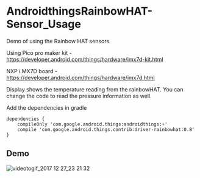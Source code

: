 # AndroidthingsRainbowHAT-Sensor_Usage
Demo of using the Rainbow HAT sensors

Using Pico pro maker kit - https://developer.android.com/things/hardware/imx7d-kit.html

NXP i.MX7D board - https://developer.android.com/things/hardware/imx7d.html

Display shows the temperature reading from the rainbowHAT. You can change the code to read the pressure information as well.


Add the dependencies in gradle
```
dependencies {
    compileOnly 'com.google.android.things:androidthings:+'
    compile 'com.google.android.things.contrib:driver-rainbowhat:0.8'
}
```

## Demo

![videotogif_2017 12 27_23 21 32](https://user-images.githubusercontent.com/18279724/34388973-dfba8252-eb5c-11e7-974f-054cc27b38f0.gif)


